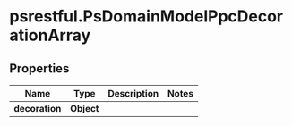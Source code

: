 # psrestful.PsDomainModelPpcDecorationArray

## Properties
Name | Type | Description | Notes
------------ | ------------- | ------------- | -------------
**decoration** | **Object** |  | 

